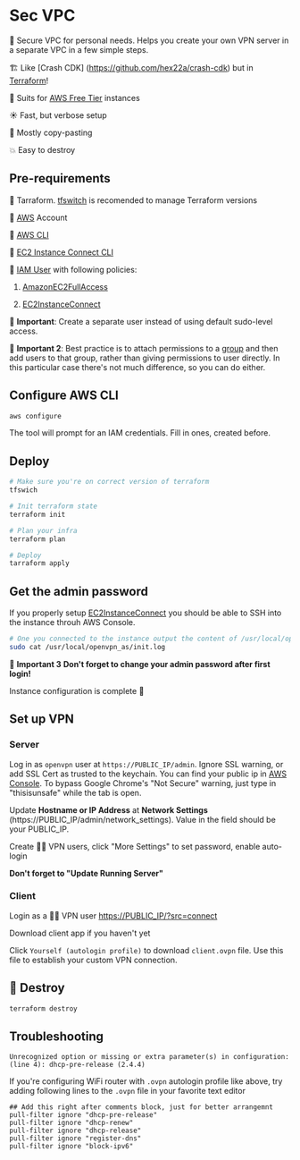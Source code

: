 # Sec VPC

🔐 Secure VPC for personal needs. Helps you create your own VPN server in a separate VPC in a few simple steps. 

🏗 Like [Crash CDK] (https://github.com/hex22a/crash-cdk) but in [Terraform](https://www.terraform.io/)!

💸 Suits for [AWS Free Tier](https://aws.amazon.com/free/) instances

☀️ Fast, but verbose setup

👯‍ Mostly copy-pasting 

💥 Easy to destroy

## Pre-requirements

🚜 Tarraform. [tfswitch](https://github.com/warrensbox/terraform-switcher) is recomended to manage Terraform versions

🧾 [AWS](https://aws.amazon.com/) Account

🚜 [AWS CLI](https://docs.aws.amazon.com/cli/latest/userguide/cli-chap-install.html)

🔌 [EC2 Instance Connect CLI](https://docs.aws.amazon.com/AWSEC2/latest/UserGuide/ec2-instance-connect-set-up.html#ec2-instance-connect-install-eic-CLI)

🤖 [IAM User](https://console.aws.amazon.com/iam/home#/users) with following policies:

1. [AmazonEC2FullAccess](https://console.aws.amazon.com/iam/home#/policies/arn:aws:iam::aws:policy/AmazonEC2FullAccess$serviceLevelSummary)

3. [EC2InstanceConnect](https://console.aws.amazon.com/iam/home#/policies/arn:aws:iam::aws:policy/EC2InstanceConnect$serviceLevelSummary)

💭 **Important**: Create a separate user instead of using default sudo-level access.

💭 **Important 2**: Best practice is to attach permissions to a [group](https://console.aws.amazon.com/iam/home#/groups) and then add users to that group, rather than giving permissions to user directly. In this particular case there's not much difference, so you can do either.

## Configure AWS CLI

```bash
aws configure
```

The tool will prompt for an IAM credentials. Fill in ones, created before.

## Deploy

```bash
# Make sure you're on correct version of terraform
tfswich

# Init terraform state
terraform init

# Plan your infra
terraform plan

# Deploy
tarraform apply
```

## Get the admin password

If you properly setup [EC2InstanceConnect](https://console.aws.amazon.com/iam/home#/policies/arn:aws:iam::aws:policy/EC2InstanceConnect$serviceLevelSummary) you should be able to SSH into the instance throuh AWS Console.

```bash
# One you connected to the instance output the content of /usr/local/openvpn_as/init.log and look for openvpn default superuser password
sudo cat /usr/local/openvpn_as/init.log
```

💭 **Important 3**
__Don't forget to change your admin password after first login!__

Instance configuration is complete 🎉

## Set up VPN

### Server

Log in as  `openvpn` user at `https://PUBLIC_IP/admin`. Ignore SSL warning, or add SSL Cert as trusted to the keychain. You can find your public ip in [AWS Console](https://console.aws.amazon.com/). To bypass Google Chrome's "Not Secure" warning, just type in "thisisunsafe" while the tab is open. 

Update __Hostname or IP Address__ at __Network Settings__ (https://PUBLIC_IP/admin/network_settings). Value in the field should be your PUBLIC_IP.

Create 👩‍💻 VPN users, click "More Settings" to set password, enable auto-login

__Don't forget to "Update Running Server"__

### Client

Login as a 👩‍💻 VPN user [https://PUBLIC_IP/?src=connect](https://PUBLIC_IP/?src=connect)

Download client app if you haven't yet

Click `Yourself (autologin profile)` to download `client.ovpn` file. Use this file to establish your custom VPN connection.

## 🚨 Destroy

```bash
terraform destroy
```

## Troubleshooting

```
Unrecognized option or missing or extra parameter(s) in configuration: (line 4): dhcp-pre-release (2.4.4)
``` 

If you're configuring WiFi router with `.ovpn` autologin profile like above, try adding following lines to the `.ovpn` file in your favorite text editor

```
## Add this right after comments block, just for better arrangemnt
pull-filter ignore "dhcp-pre-release"
pull-filter ignore "dhcp-renew"
pull-filter ignore "dhcp-release"
pull-filter ignore "register-dns"
pull-filter ignore "block-ipv6"
```

